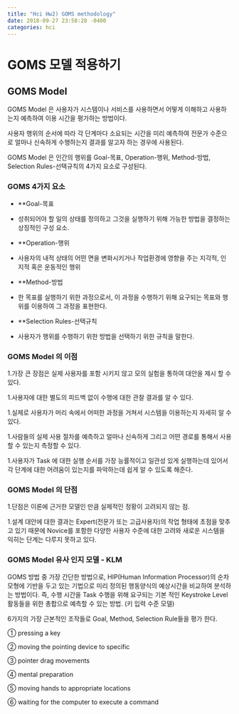 ```yaml
---
title: "Hci Hw2) GOMS methodology"
date: 2018-09-27 23:58:28 -0400
categories: hci
---
```

# GOMS 모델 적용하기

## GOMS Model

GOMS Model 은 사용자가 시스템이나 서비스를 사용하면서 어떻게 이해하고 사용하는지 예측하여 이용 시간을 평가하는 방법이다.

사용자 행위의 순서에 따라 각 단계마다 소요되는 시간을 미리 예측하여 전문가 수준으로 얼마나 신속하게 수행하는지 결과를 알고자 하는 경우에 사용된다.

GOMS Model 은 인간의 행위를 Goal-목표, Operation-행위, Method-방법, Selection Rules-선택규칙의 4가지 요소로 구성된다.

### GOMS 4가지 요소

* **Goal-목표
 * 성취되어야 할 일의 상태를 정의하고 그것을 실행하기 위해 가능한 방법을 결정하는 상징적인 구성 요소. 

* **Operation-행위
 * 사용자의 내적 상태의 어떤 면을 변화시키거나 작업환경에 영향을 주는 지각적, 인지적 혹은 운동적인 행위

* **Method-방법
 * 한 목표를 실행하기 위한 과정으로서, 이 과정을 수행하기 위해 요구되는 목표와 행위를 이용하여 그 과정을 표현한다.

* **Selection Rules-선택규칙
 * 사용자가 행위를 수행하기 위한 방법을 선택하기 위한 규칙을 말한다.

### GOMS Model 의 이점

1.가장 큰 장점은 실제 사용자를 포함 시키지 않고 모의 실험을 통하여 대안을 제시 할 수 있다.

1.사용자에 대한 별도의 피드백 없이 수행에 대한 관찰 결과를 알 수 있다.

1.실제로 사용자가 머리 속에서 어떠한 과정을 거쳐서 시스템을 이용하는지 자세히 알 수 있다.

1.사람들의 실제 사용 절차를 예측하고 얼마나 신속하게 그리고 어떤 경로를 통해서 사용할 수 있는지 측정할 수 있다.

1.사용자가 Task 에 대한 실행 순서를 가장 능률적이고 일관성 있게 실행하는데 있어서 각 단계에 대한 어려움이 있는지를 파악하는데 쉽게 알 수 있도록 해준다.

### GOMS Model 의 단점

1.단점은 이론에 근거한 모델인 만큼 실제적인 정황이 고려되지 않는 점.

1.설계 대안에 대한 결과는 Expert(전문가 또는 고급사용자)의 작업 형태에 초점을 맞추고 있기 때문에 Novice를 포함한 다양한 사용자 수준에 대한 고려와 새로운 시스템을 익히는 단계는 다루지 못하고 있다.
 
### GOMS Model 유사 인지 모델 - KLM

GOMS 방법 중 가장 간단한 방법으로, HIP(Human Information Processor)의 순차 모형에 기반을 두고 있는 기법으로 미리 정의된 행동양식의 예상시간을 비교하여 분석하는 방법이다. 즉, 수행 시간을 Task 수행을 위해 요구되는 기본 적인 Keystroke Level 활동들을 위한 총합으로 예측할 수 있는 방법. (키 입력 수준 모델)

6가지의 가장 근본적인 조작들로 Goal, Method, Selection Rule들을 평가 한다.

① pressing a key

② moving the pointing device to specific

③ pointer drag movements

④ mental preparation

⑤ moving hands to appropriate locations

⑥ waiting for the computer to execute a command

 
